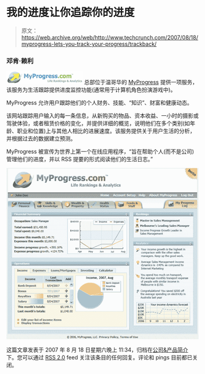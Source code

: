 # 我的进度让你追踪你的进度

> 原文：<https://web.archive.org/web/http://www.techcrunch.com/2007/08/18/myprogress-lets-you-track-your-progress/trackback/>

### 邓肯·赖利

[![myprogress.jpg](img/64b34cc0dbccb377bb11f6d348980dee.png)](https://web.archive.org/web/20080724003910/http://myprogress.com/) 总部位于温哥华的 [MyProgress](https://web.archive.org/web/20080724003910/http://myprogress.com/) 提供一项服务，该服务为生活跟踪提供进度监控功能(通常用于计算机角色扮演游戏中)。

MyProgress 允许用户跟踪他们的个人财务、技能、“知识”、财富和健康动态。

该网站跟踪用户输入的每一条信息，从新购买的物品、资本收益、一小时的摄影或驾驶体验，或者租赁价格的变化，并提供详细的概览，说明他们在多个类别(如年龄、职业和位置)上与其他人相比的进展速度。该服务提供关于用户生活的分析，并根据过去的数据建立预测。

MyProgress 被宣传为世界上第一个在线应用程序，“旨在帮助个人(而不是公司)管理他们的进度，并以 RSS 提要的形式阅读他们的生活日志。”

![myprogress1.png](img/8477942d8b5b62a5613b925367e1ca4b.png)

这篇文章发表于 2007 年 8 月 18 日星期六晚上 11:34，归档在[公司&产品简介](https://web.archive.org/web/20080724003910/http://www.techcrunch.com/category/company-product-profiles/ "View all posts in Company & Product Profiles")下。您可以通过 [RSS 2.0](https://web.archive.org/web/20080724003910/http://www.techcrunch.com/2007/08/18/myprogress-lets-you-track-your-progress/feed/) feed 关注该条目的任何回复。评论和 pings 目前都已关闭。
